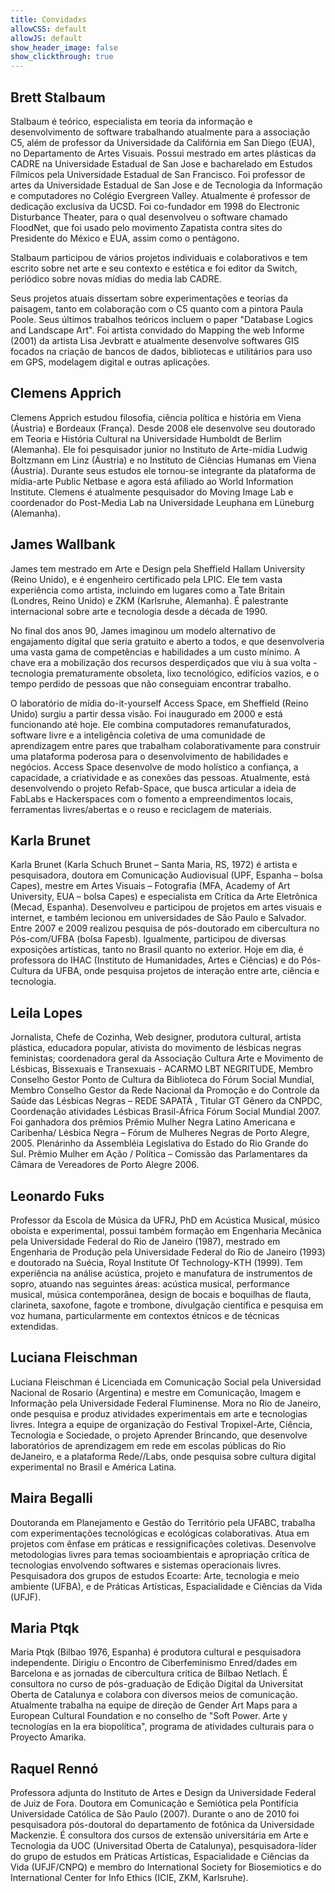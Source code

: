 ```yaml
---
title: Convidadxs
allowCSS: default
allowJS: default
show_header_image: false
show_clickthrough: true
---
```


## Brett Stalbaum

Stalbaum é teórico, especialista em teoria da informação e desenvolvimento de software trabalhando atualmente para a associação C5, além de professor da Universidade da Califórnia em San Diego (EUA), no Departamento de Artes Visuais. Possui mestrado em artes plásticas da CADRE na Universidade Estadual de San Jose e bacharelado em Estudos Fílmicos pela Universidade Estadual de San Francisco. Foi professor de artes da Universidade Estadual de San Jose e de Tecnologia da Informação e computadores no Colégio Evergreen Valley. Atualmente é professor de dedicação exclusiva da UCSD. Foi co-fundador em 1998 do Electronic Disturbance Theater, para o qual desenvolveu o software chamado FloodNet, que foi usado pelo movimento Zapatista contra sites do Presidente do México e EUA, assim como o pentágono.

Stalbaum participou de vários projetos individuais e colaborativos e tem escrito sobre net arte e seu contexto e estética e foi editor da Switch, periódico sobre novas mídias do media lab CADRE.

Seus projetos atuais dissertam sobre experimentações e teorias da paisagem, tanto em colaboração com o C5 quanto com a pintora Paula Poole. Seus últimos trabalhos teóricos incluem o paper "Database Logics and Landscape Art". Foi artista convidado do Mapping the web Informe (2001) da artista Lisa Jevbratt e atualmente desenvolve softwares GIS focados na criação de bancos de dados, bibliotecas e utilitários para uso em GPS, modelagem digital e outras aplicações.


## Clemens Apprich

Clemens Apprich estudou filosofia, ciência política e história em Viena (Áustria) e Bordeaux (França). Desde 2008 ele desenvolve seu doutorado em Teoria e História Cultural na Universidade Humboldt de Berlim (Alemanha). Ele foi pesquisador junior no Instituto de Arte-mídia Ludwig Boltzmann em Linz (Áustria) e no Instituto de Ciências Humanas em Viena (Áustria). Durante seus estudos ele tornou-se integrante da plataforma de mídia-arte Public Netbase e agora está afiliado ao World Information Institute. Clemens é atualmente pesquisador do Moving Image Lab e coordenador do Post-Media Lab na Universidade Leuphana em Lüneburg (Alemanha).


## James Wallbank

James tem mestrado em Arte e Design pela Sheffield Hallam University (Reino Unido), e é engenheiro certificado pela LPIC. Ele tem vasta experiência como artista, incluindo em lugares como a Tate Britain (Londres, Reino Unido) e ZKM (Karlsruhe, Alemanha). É palestrante internacional sobre arte e tecnologia desde a década de 1990.

No final dos anos 90, James imaginou um modelo alternativo de engajamento digital que seria gratuito e aberto a todos, e que desenvolveria uma vasta gama de competências e habilidades a um custo mínimo. A chave era a mobilização dos recursos desperdiçados que viu à sua volta - tecnologia prematuramente obsoleta, lixo tecnológico, edifícios vazios, e o tempo perdido de pessoas que não conseguiam encontrar trabalho.

O laboratório de mídia do-it-yourself Access Space, em Sheffield (Reino Unido) surgiu a partir dessa visão. Foi inaugurado em 2000 e está funcionando até hoje. Ele combina computadores remanufaturados, software livre e a inteligência coletiva de uma comunidade de aprendizagem entre pares que trabalham colaborativamente para construir uma plataforma poderosa para o desenvolvimento de habilidades e negócios. Access Space desenvolve de modo holístico a confiança, a capacidade, a criatividade e as conexões das pessoas. Atualmente, está desenvolvendo o projeto Refab-Space, que busca articular a ideia de FabLabs e Hackerspaces com o fomento a empreendimentos locais, ferramentas livres/abertas e o reuso e reciclagem de materiais.


## Karla Brunet

Karla Brunet (Karla Schuch Brunet – Santa Maria, RS, 1972) é artista e pesquisadora, doutora em Comunicação Audiovisual (UPF, Espanha – bolsa Capes), mestre em Artes Visuais – Fotografia (MFA, Academy of Art University, EUA  – bolsa Capes) e especialista em Crítica da Arte Eletrônica (Mecad, Espanha). Desenvolveu e participou de projetos em artes visuais e internet, e também lecionou em universidades de São Paulo e Salvador. Entre 2007 e 2009 realizou pesquisa de pós-doutorado em cibercultura no Pós-com/UFBA (bolsa Fapesb). Igualmente, participou de diversas exposições artísticas, tanto no Brasil quanto no exterior. Hoje em dia, é professora do IHAC (Instituto de Humanidades, Artes e Ciências) e do Pós-Cultura da UFBA, onde pesquisa projetos de interação entre arte, ciência e tecnologia.


## Leila Lopes

Jornalista, Chefe de Cozinha, Web designer, produtora cultural, artista plástica, educadora popular, ativista do movimento de lésbicas negras feministas; coordenadora geral da Associação Cultura Arte e Movimento de Lésbicas, Bissexuais e Transexuais - ACARMO LBT NEGRITUDE, Membro Conselho Gestor Ponto de Cultura da Biblioteca do Fórum Social Mundial, Membro Conselho Gestor da Rede Nacional da Promoção e do Controle da Saúde das Lésbicas Negras – REDE SAPATÀ , Titular GT Gênero da CNPDC, Coordenação atividades Lésbicas  Brasil-África Fórum Social Mundial 2007. Foi ganhadora dos prêmios Prêmio Mulher Negra Latino Americana e Caribenha/ Lésbica Negra – Fórum de Mulheres Negras de Porto Alegre, 2005. Plenárinho da Assembléia Legislativa do Estado do Rio Grande do Sul. Prêmio Mulher em Ação / Política – Comissão das Parlamentares da Câmara de Vereadores de Porto Alegre 2006.


## Leonardo Fuks

Professor da Escola de Música da UFRJ, PhD em Acústica Musical, músico oboísta e experimental, possui também formação em Engenharia Mecânica pela Universidade Federal do Rio de Janeiro (1987), mestrado em Engenharia de Produção pela Universidade Federal do Rio de Janeiro (1993) e doutorado na Suécia, Royal Institute Of Technology-KTH (1999). Tem experiência na análise acústica, projeto e manufatura de instrumentos de sopro, atuando nas seguintes áreas: acústica musical, performance musical, música contemporânea, design de bocais e boquilhas de flauta, clarineta, saxofone, fagote e trombone, divulgação científica e pesquisa em voz humana, particularmente em contextos étnicos e de técnicas extendidas.

## Luciana Fleischman

Luciana Fleischman é Licenciada em Comunicação Social pela Universidad Nacional de Rosario (Argentina) e mestre em Comunicação, Imagem e Informação pela Universidade Federal Fluminense. Mora no Rio de Janeiro, onde pesquisa e produz atividades experimentais em arte e tecnologias livres. Integra a equipe de organização do Festival Tropixel-Arte, Ciência, Tecnologia e Sociedade, o projeto Aprender Brincando, que desenvolve laboratórios de aprendizagem em rede em escolas públicas do Rio deJaneiro, e a plataforma Rede//Labs, onde pesquisa sobre cultura digital experimental no Brasil e América Latina.


## Maira Begalli

Doutoranda em Planejamento e Gestão do Território pela UFABC, trabalha com experimentações tecnológicas e ecológicas colaborativas. Atua em projetos com ênfase em práticas e ressignificações coletivas. Desenvolve metodologias livres para temas socioambientais e apropriação crítica de tecnologias envolvendo softwares e sistemas operacionais livres. Pesquisadora dos grupos de estudos Ecoarte: Arte, tecnologia e meio ambiente (UFBA), e de Práticas Artísticas, Espacialidade e Ciências da Vida (UFJF).


## Maria Ptqk

Maria Ptqk (Bilbao 1976, Espanha) é produtora cultural e pesquisadora independente. Dirigiu o Encontro de Ciberfeminismo Enred/dades em Barcelona e as jornadas de cibercultura crítica de Bilbao Netlach. É consultora no curso de pós-graduação de Edição Digital da Universitat Oberta de Catalunya e colabora con diversos meios de comunicação. Atualmente trabalha na equipe de direção de Gender Art Maps para a European Cultural Foundation e no conselho de "Soft Power. Arte y tecnologías en la era biopolítica", programa de atividades culturais para o Proyecto Amarika. 

## Raquel Rennó

Professora adjunta do Instituto de Artes e Design da Universidade Federal de Juiz de Fora. Doutora em Comunicação e Semiótica pela Pontifícia Universidade Católica de São Paulo (2007). Durante o ano de 2010 foi pesquisadora pós-doutoral do departamento de fotônica da Universidade Mackenzie. É consultora dos cursos de extensão universitária em Arte e Tecnologia da UOC (Universitad Oberta de Catalunya), pesquisadora-líder do grupo de estudos em Práticas Artísticas, Espacialidade e Ciências da Vida (UFJF/CNPQ) e membro do International Society for Biosemiotics e do International Center for Info Ethics (ICIE, ZKM, Karlsruhe). 
